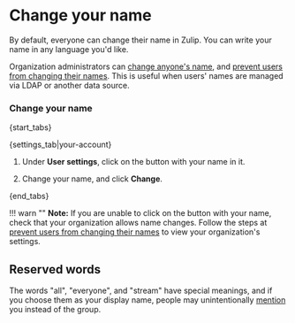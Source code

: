# Change your name

By default, everyone can change their name in Zulip. You can write your name
in any language you'd like.

Organization administrators can [change anyone's name](/help/change-a-users-name), and
[prevent users from changing their names](/help/restrict-name-and-email-changes). This
is useful when users' names are managed via LDAP or another data source.

### Change your name

{start_tabs}

{settings_tab|your-account}

1. Under **User settings**, click on the button with your name in it.

1. Change your name, and click **Change**.

{end_tabs}

!!! warn ""
    **Note:** If you are unable to click on the button with your name, check
    that your organization allows name changes. Follow the steps at
    [prevent users from changing their names](/help/restrict-name-and-email-changes)
    to view your organization's settings.

## Reserved words

The words "all", "everyone", and "stream" have special meanings, and if you choose them as your
display name, people may unintentionally [mention](/help/mention-a-user-or-group) you instead of the group.
